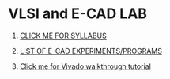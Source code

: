 # VLSI and E-CAD LAB

1. [CLICK ME FOR SYLLABUS](https://github.com/nikhatparvin/VLSI_and_E-CAD_LAB/blob/main/syllabus/vlsiAndEcadLab.md)

2. [LIST OF E-CAD EXPERIMENTS/PROGRAMS](https://github.com/nikhatparvin/VLSI_and_E-CAD_LAB/blob/main/ecadExperiments.md)

3. [Click me for Vivado walkthrough tutorial](https://github.com/nikhatparvin/VLSI_and_E-CAD_LAB/blob/main/vivadoTutorial/vivadoWalkThrough.md)

